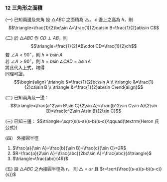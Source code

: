 ### 12 三角形之面積
(一) 已知兩邊及夾角
     設 $\triangle ABC$ 之面積為 $\triangle$， $c$ 邊上之高為 $h$，則
     $$\triangle=\frac{1}{2}bc\sin A=\frac{1}{2}ca\sin B=\frac{1}{2}ab\sin C$$
     
(二) 於 $\triangle ABC$ 作 $CD\perp AB$，則
     $$\triangle=\frac{1}{2}AB\cdot CD=\frac{1}{2}ch$$
     若 $\angle A\lt 90^\circ$，則 $h=b\sin A$    
     若 $\angle A\gt 90^\circ$，則 $h=b\sin\angle CAD=b\sin A$   
     將此代入上式，均得     
     同理可證，$$\begin{align} \triangle &=\frac{1}{2}bc\sin A \\ \triangle &=\frac{1}{2}ca\sin B \\ \triangle &=\frac{1}{2}ab\sin C\end{align}$$
     
(二) 已知兩角及一邊：
$$\triangle=\frac{a^2\sin B\sin C}{2\sin A}=\frac{b^2\sin C\sin A}{2\sin B}=\frac{c^2\sin A\sin B}{2\sin C}$$

(三) 已知三邊：
$$\triangle=\sqrt{s(s-a)(s-b)(s-c)}\qquad(\textrm{Heron 氏公式})

(四） 外接圓半徑

1. $\frac{a}{\sin A}=\frac{b}{\sin B}=\frac{c}{\sin C}=2R$
2. $R=\frac{a}{2\sin A}=\frac{abc}{2bc\sin A}=\frac{abc}{4\triangle}$
3. $\triangle=\frac{abc}{4R}$

(五) 設 $\triangle ABC$ 之內接圓半徑為 $r$，
     則 $\triangle=sr$
     且 $r=\sqrt{\frac{(s-a)(s-b)(s-c)}{s}}$
